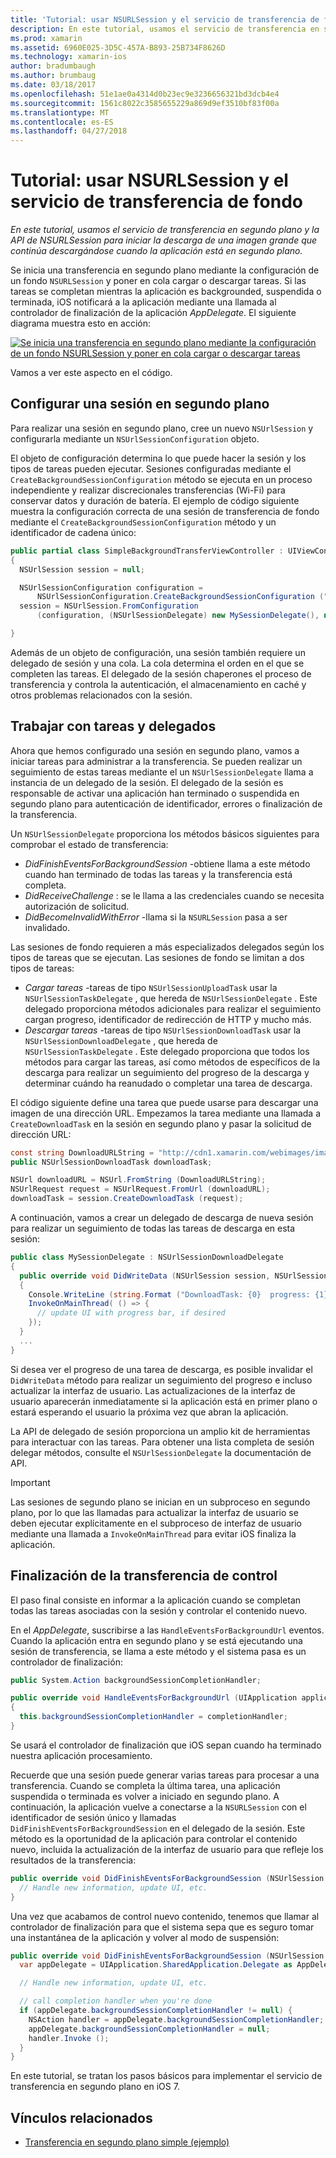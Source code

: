 ```yaml
---
title: 'Tutorial: usar NSURLSession y el servicio de transferencia de fondo'
description: En este tutorial, usamos el servicio de transferencia en segundo plano y la API de NSURLSession para iniciar la descarga de una imagen grande que continúa descargándose cuando la aplicación está en segundo plano.
ms.prod: xamarin
ms.assetid: 6960E025-3D5C-457A-B893-25B734F8626D
ms.technology: xamarin-ios
author: bradumbaugh
ms.author: brumbaug
ms.date: 03/18/2017
ms.openlocfilehash: 51e1ae0a4314d0b23ec9e3236656321bd3dcb4e4
ms.sourcegitcommit: 1561c8022c3585655229a869d9ef3510bf83f00a
ms.translationtype: MT
ms.contentlocale: es-ES
ms.lasthandoff: 04/27/2018
---
```

# <a name="walkthrough---using-background-transfer-service-and-nsurlsession"></a>Tutorial: usar NSURLSession y el servicio de transferencia de fondo

_En este tutorial, usamos el servicio de transferencia en segundo plano y la API de NSURLSession para iniciar la descarga de una imagen grande que continúa descargándose cuando la aplicación está en segundo plano._

Se inicia una transferencia en segundo plano mediante la configuración de un fondo `NSURLSession` y poner en cola cargar o descargar tareas. Si las tareas se completan mientras la aplicación es backgrounded, suspendida o terminada, iOS notificará a la aplicación mediante una llamada al controlador de finalización de la aplicación *AppDelegate*. El siguiente diagrama muestra esto en acción:

 [![](background-transfer-walkthrough-images/transfer.png "Se inicia una transferencia en segundo plano mediante la configuración de un fondo NSURLSession y poner en cola cargar o descargar tareas")](background-transfer-walkthrough-images/transfer.png#lightbox)

Vamos a ver este aspecto en el código.

## <a name="configuring-a-background-session"></a>Configurar una sesión en segundo plano

Para realizar una sesión en segundo plano, cree un nuevo `NSUrlSession` y configurarla mediante un `NSUrlSessionConfiguration` objeto.

El objeto de configuración determina lo que puede hacer la sesión y los tipos de tareas pueden ejecutar.
Sesiones configuradas mediante el `CreateBackgroundSessionConfiguration` método se ejecuta en un proceso independiente y realizar discrecionales transferencias (Wi-Fi) para conservar datos y duración de batería.
El ejemplo de código siguiente muestra la configuración correcta de una sesión de transferencia de fondo mediante el `CreateBackgroundSessionConfiguration` método y un identificador de cadena único:

```csharp
public partial class SimpleBackgroundTransferViewController : UIViewController
{
  NSUrlSession session = null;

  NSUrlSessionConfiguration configuration =
      NSUrlSessionConfiguration.CreateBackgroundSessionConfiguration ("com.SimpleBackgroundTransfer.BackgroundSession");
  session = NSUrlSession.FromConfiguration
      (configuration, (NSUrlSessionDelegate) new MySessionDelegate(), new NSOperationQueue());

}
```

Además de un objeto de configuración, una sesión también requiere un delegado de sesión y una cola.
La cola determina el orden en el que se completen las tareas. El delegado de la sesión chaperones el proceso de transferencia y controla la autenticación, el almacenamiento en caché y otros problemas relacionados con la sesión.

## <a name="working-with-tasks-and-delegates"></a>Trabajar con tareas y delegados

Ahora que hemos configurado una sesión en segundo plano, vamos a iniciar tareas para administrar a la transferencia. Se pueden realizar un seguimiento de estas tareas mediante el un `NSUrlSessionDelegate` llama a instancia de un delegado de la sesión. El delegado de la sesión es responsable de activar una aplicación han terminado o suspendida en segundo plano para autenticación de identificador, errores o finalización de la transferencia.

Un `NSUrlSessionDelegate` proporciona los métodos básicos siguientes para comprobar el estado de transferencia:

-  *DidFinishEventsForBackgroundSession* -obtiene llama a este método cuando han terminado de todas las tareas y la transferencia está completa.
-  *DidReceiveChallenge* : se le llama a las credenciales cuando se necesita autorización de solicitud.
-  *DidBecomeInvalidWithError* -llama si la `NSURLSession` pasa a ser invalidado.


Las sesiones de fondo requieren a más especializados delegados según los tipos de tareas que se ejecutan. Las sesiones de fondo se limitan a dos tipos de tareas:

-  *Cargar tareas* -tareas de tipo `NSUrlSessionUploadTask` usar la `NSUrlSessionTaskDelegate` , que hereda de `NSUrlSessionDelegate` . Este delegado proporciona métodos adicionales para realizar el seguimiento cargan progreso, identificador de redirección de HTTP y mucho más.
-  *Descargar tareas* -tareas de tipo `NSUrlSessionDownloadTask` usar la `NSUrlSessionDownloadDelegate` , que hereda de `NSUrlSessionTaskDelegate` . Este delegado proporciona que todos los métodos para cargar las tareas, así como métodos de específicos de la descarga para realizar un seguimiento del progreso de la descarga y determinar cuándo ha reanudado o completar una tarea de descarga.


El código siguiente define una tarea que puede usarse para descargar una imagen de una dirección URL. Empezamos la tarea mediante una llamada a `CreateDownloadTask` en la sesión en segundo plano y pasar la solicitud de dirección URL:

```csharp
const string DownloadURLString = "http://cdn1.xamarin.com/webimages/images/xamarin.png";
public NSUrlSessionDownloadTask downloadTask;

NSUrl downloadURL = NSUrl.FromString (DownloadURLString);
NSUrlRequest request = NSUrlRequest.FromUrl (downloadURL);
downloadTask = session.CreateDownloadTask (request);
```

A continuación, vamos a crear un delegado de descarga de nueva sesión para realizar un seguimiento de todas las tareas de descarga en esta sesión:

```csharp
public class MySessionDelegate : NSUrlSessionDownloadDelegate
{
  public override void DidWriteData (NSUrlSession session, NSUrlSessionDownloadTask downloadTask, long bytesWritten, long totalBytesWritten, long totalBytesExpectedToWrite)
  {
    Console.WriteLine (string.Format ("DownloadTask: {0}  progress: {1}", downloadTask, progress));
    InvokeOnMainThread( () => {
      // update UI with progress bar, if desired
    });
  }
  ...
}
```

Si desea ver el progreso de una tarea de descarga, es posible invalidar el `DidWriteData` método para realizar un seguimiento del progreso e incluso actualizar la interfaz de usuario. Las actualizaciones de la interfaz de usuario aparecerán inmediatamente si la aplicación está en primer plano o estará esperando el usuario la próxima vez que abran la aplicación.

La API de delegado de sesión proporciona un amplio kit de herramientas para interactuar con las tareas. Para obtener una lista completa de sesión delegar métodos, consulte el `NSUrlSessionDelegate` la documentación de API.

> [!IMPORTANT]
> Las sesiones de segundo plano se inician en un subproceso en segundo plano, por lo que las llamadas para actualizar la interfaz de usuario se deben ejecutar explícitamente en el subproceso de interfaz de usuario mediante una llamada a `InvokeOnMainThread` para evitar iOS finaliza la aplicación. 


## <a name="handling-transfer-completion"></a>Finalización de la transferencia de control

El paso final consiste en informar a la aplicación cuando se completan todas las tareas asociadas con la sesión y controlar el contenido nuevo.

En el *AppDelegate*, suscribirse a las `HandleEventsForBackgroundUrl` eventos. Cuando la aplicación entra en segundo plano y se está ejecutando una sesión de transferencia, se llama a este método y el sistema pasa es un controlador de finalización:

```csharp
public System.Action backgroundSessionCompletionHandler;

public override void HandleEventsForBackgroundUrl (UIApplication application, string sessionIdentifier, System.Action completionHandler)
{
  this.backgroundSessionCompletionHandler = completionHandler;
}
```

Se usará el controlador de finalización que iOS sepan cuando ha terminado nuestra aplicación procesamiento.

Recuerde que una sesión puede generar varias tareas para procesar a una transferencia. Cuando se completa la última tarea, una aplicación suspendida o terminada es volver a iniciado en segundo plano. A continuación, la aplicación vuelve a conectarse a la `NSURLSession` con el identificador de sesión único y llamadas `DidFinishEventsForBackgroundSession` en el delegado de la sesión. Este método es la oportunidad de la aplicación para controlar el contenido nuevo, incluida la actualización de la interfaz de usuario para que refleje los resultados de la transferencia:

```csharp
public override void DidFinishEventsForBackgroundSession (NSUrlSession session) {
  // Handle new information, update UI, etc.
}
```

Una vez que acabamos de control nuevo contenido, tenemos que llamar al controlador de finalización para que el sistema sepa que es seguro tomar una instantánea de la aplicación y volver al modo de suspensión:

```csharp
public override void DidFinishEventsForBackgroundSession (NSUrlSession session) {
  var appDelegate = UIApplication.SharedApplication.Delegate as AppDelegate;

  // Handle new information, update UI, etc.

  // call completion handler when you're done
  if (appDelegate.backgroundSessionCompletionHandler != null) {
    NSAction handler = appDelegate.backgroundSessionCompletionHandler;
    appDelegate.backgroundSessionCompletionHandler = null;
    handler.Invoke ();
  }
}
```

En este tutorial, se tratan los pasos básicos para implementar el servicio de transferencia en segundo plano en iOS 7.



## <a name="related-links"></a>Vínculos relacionados

- [Transferencia en segundo plano simple (ejemplo)](https://developer.xamarin.com/samples/monotouch/SimpleBackgroundTransfer/)
